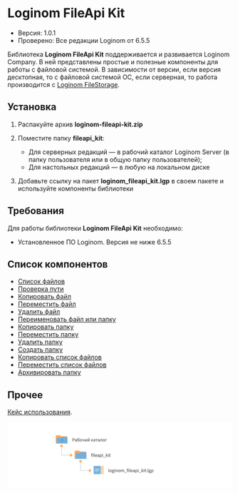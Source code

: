 # Loginom FileApi Kit

* Версия: 1.0.1
* Проверено: Все редакции Loginom от 6.5.5

Библиотека **Loginom FileApi Kit** поддерживается и развивается Loginom Company. В ней представлены простые и полезные компоненты для работы с файловой системой. В зависимости от версии, если версия десктопная, то с файловой системой ОС, если серверная, то работа производится с [Loginom FileStorage](https://help.loginom.ru/userguide/location_user_files.html).

## Установка

1. Распакуйте архив **loginom-fileapi-kit.zip**
2. Поместите папку **fileapi_kit**:

    * Для серверных редакций — в рабочий каталог Loginom Server (в папку пользователя или в общую папку пользователей);
    * Для настольных редакций — в любую на локальном диске

3. Добавьте ссылку на пакет **loginom_fileapi_kit.lgp** в своем пакете и используйте компоненты библиотеки

## Требования

Для работы библиотеки **Loginom FileApi Kit** необходимо:

*  Установленное ПО Loginom. Версия не ниже 6.5.5

## Список компонентов

* [Список файлов](./docs/list-of-files.md)
* [Проверка пути](./docs/check-path.md)
* [Копировать файл](./docs/copy-file.md)
* [Переместить файл](./docs/move-file.md)
* [Удалить файл](./docs/delete-file.md)
* [Переименовать файл или папку](./docs/rename-object.md)
* [Копировать папку](./docs/copy-folder.md)
* [Переместить папку](./docs/move-folder.md)
* [Удалить папку](./docs/delete-folder.md)
* [Создать папку](./docs/create-folder.md)
* [Копировать список файлов](./docs/copy-files-list.md)
* [Переместить список файлов](./docs/move-files-list.md)
* [Архивировать папку](./docs/archive-folder.md)

## Прочее

[Кейс использования](./docs/use-case.md).

![Схема расположения библиотеки в рабочем каталоге](docs/img/fileapi-kit.svg)
